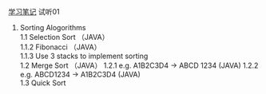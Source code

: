 [学习笔记](https://github.com/xu9449/JAVA/wiki)
试听01   
1. Sorting Alogorithms  
  1.1 Selection Sort （JAVA）  
    1.1.2 Fibonacci （JAVA）  
    1.1.3 Use 3 stacks to implement sorting   
  1.2 Merge Sort （JAVA） 
    1.2.1 e.g. A1B2C3D4 -> ABCD 1234 (JAVA)
    1.2.2 e.g. ABCD1234 -> A1B2C3D4 (JAVA)  
  1.3 Quick Sort
